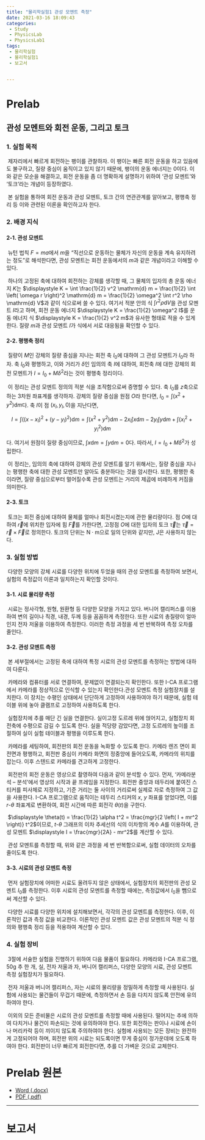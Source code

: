 ```yaml
---
title: "물리학실험1 관성 모멘트 측정"
date: 2021-03-16 18:09:43
categories:
 - Study
 - PhysicsLab
 - PhysicsLab1
tags:
 - 물리학실험
 - 물리학실험1
 - 보고서


---
```


# Prelab

## 관성 모멘트와 회전 운동, 그리고 토크

### 1. 실험 목적

​	제자리에서 빠르게 회전하는 팽이를 관찰하자. 이 팽이는 빠른 회전 운동을 하고 있음에도 불구하고, 질량 중심이 움직이고 있지 않기 때문에, 팽이의 운동 에너지는 0이다. 이와 같은 모순을 해결하고, 회전 운동을 좀 더 명확하게 설명하기 위하여 ‘관성 모멘트’와 ‘토크’라는 개념이 등장하였다.

​	본 실험을 통하여 회전 운동과 관성 모멘트, 토크 간의 연관관계를 알아보고, 평행축 정리 등 이와 관련된 이론을 확인하고자 한다.

### 2. 배경 지식

#### 2-1. 관성 모멘트

​	뉴턴 법칙 $F=ma$에서 $m$을 “직선으로 운동하는 물체가 자신의 운동을 계속 유지하려는 정도”로 해석한다면, 관성 모멘트는 회전 운동에서의 $m$과 같은 개념이라고 이해할 수 있다.

​	하나의 고정된 축에 대하여 회전하는 강체를 생각할 때, 그 물체의 입자의 총 운동 에너지 $K$는 $\displaystyle K = \int \frac{1}{2} v^2 \mathrm{d} m = \frac{1}{2} \int \left( \omega r \right)^2 \mathrm{d} m = \frac{1}{2} \omega^2 \int r^2 \rho \mathrm{d} V$과 같이 식으로써 쓸 수 있다. 여기서 적분 안의 식 $\displaystyle \int r^2 \rho \mathrm{d} V$을 관성 모멘트 $I$라고 하며, 회전 운동 에너지 $\displaystyle K = \frac{1}{2} \omega^2 I$를 운동 에너지 식 $\displaystyle K = \frac{1}{2} v^2 m$과 유사한 형태로 적을 수 있게 한다. 질량 $m$과 관성 모멘트 $I$가 식에서 서로 대응됨을 확인할 수 있다.

#### 2-2. 평행축 정리

​	질량이 $M$인 강체의 질량 중심을 지나는 회전 축 $l_0$에 대하여 그 관성 모멘트가 $I_0$라 하자. 축 $l_0$와 평행하고, 이와 거리가 $\delta$인 임의의 축 $l$에 대하여, 회전축 $l$에 대한 강체의 회전 모멘트가 $I = I_0 + M \delta^2$라는 것이 평행축 정리이다.

​	이 정리는 관성 모멘트 정의의 적분 식을 조작함으로써 증명할 수 있다. 축 $l_0$를 $z$축으로 하는 3차원 좌표계를 생각하자. 강체의 질량 중심을 원점 $O$라 한다면, $\displaystyle I_0 = \int \left( x^2 + y^2 \right) \mathrm{d} m$다. 축 $l$이 점 $\left( x_l, y_l, 0 \right)$을 지난다면,

$$ I = \int \left( \left( x - x_l \right)^2 + \left( y - y_l \right)^2 \right) \mathrm{d} m = \int \left( x^2 + y^2 \right) \mathrm{d} m - 2 x_l \int x \mathrm{d} m - 2 y_l \int y \mathrm{d} m + \int \left( x_l^2 + y_l^2 \right) \mathrm{d} m $$

다. 여기서 원점이 질량 중심이므로, $\displaystyle \int x \mathrm{d} m = \int y \mathrm{d} m = 0$다. 따라서, $I = I_0 + M \delta^2$가 성립한다.

​	이 정리는, 임의의 축에 대하여 강체의 관성 모멘트를 알기 위해서는, 질량 중심을 지나는 평행한 축에 대한 관성 모멘트만 알아도 충분하다는 것을 암시한다. 또한, 평행한 축이라면, 질량 중심으로부터 멀어질수록 관성 모멘트는 거리의 제곱에 비례하게 커짐을 의미한다.

#### 2-3. 토크

​	토크는 회전 중심에 대하여 물체를 얼마나 회전시켰는지에 관한 물리량이다. 점 $O$에 대하여 $\displaystyle \overrightarrow{r}$에 위치한 입자에 힘 $\displaystyle \overrightarrow{F}$를 가한다면, 고정점 $O$에 대한 입자의 토크 $\displaystyle \overrightarrow{ \tau }$는 $\displaystyle \overrightarrow{ \tau } = \overrightarrow{r} \times \overrightarrow{F}$로 정의한다. 토크의 단위는 $\text{N} \cdot \text{m}$으로 일의 단위와 같지만, $\text{J}$은 사용하지 않는다.

### 3. 실험 방법

​	다양한 모양의 강체 시료를 다양한 위치에 두었을 때의 관성 모멘트를 측정하여 보면서, 실험의 측정값이 이론과 일치하는지 확인할 것이다.

#### 3-1. 시료 물리량 측정

​	시료는 정사각형, 원형, 원환형 등 다양한 모양을 가지고 있다. 버니어 캘리퍼스를 이용하여 변의 길이나 직경, 내경, 두께 등을 꼼꼼하게 측정한다. 또한 시료의 총질량이 얼마인지 전자 저울을 이용하여 측정한다. 이러한 측정 과정을 세 번 반복하여 측정 오차를 줄인다.

#### 3-2. 관성 모멘트 측정

​	본 세부절에서는 고정된 축에 대하여 특정 시료의 관성 모멘트를 측정하는 방법에 대하여 다룬다.

​	카메라와 컴퓨터를 서로 연결하여, 문제없이 연결되는지 확인한다. 또한 I-CA 프로그램에서 카메라를 정상적으로 인식할 수 있는지 확인한다.관성 모멘트 측정 실험장치를 설치한다. 이 장치는 수평인 상태에서 단단하게 고정하여 사용하여야 하기 때문에, 실험 테이블 위에 놓아 클램프로 고정하여 사용하도록 한다.

​	실험장치에 추를 매단 긴 실을 연결한다. 실이고정 도르레 위에 얹어지고, 실험장치 회전축에 수평으로 감길 수 있도록 한다. 실을 적당량 감았다면, 고정 도르레의 높이를 조절하여 실이 실험 테이블과 평행을 이루도록 한다.

​	카메라를 세팅하여, 회전판의 회전 운동을 녹화할 수 있도록 한다. 카메라 렌즈 면이 회전면과 평행하고, 회전판 중심이 카메라 화면의 정중앙에 들어오도록, 카메라의 위치를 잡는다. 이후 스텐드로 카메라를 견고하게 고정한다.

​	회전판의 회전 운동은 영상으로 촬영하여 다음과 같이 분석할 수 있다. 먼저, ‘카메라분석 – 분석’에서 영상의 시작과 끝 프레임을 지정한다. 회전판 중앙과 테두리에 붙여진 스티커를 피사체로 지정하고, 기준 거리는 둘 사이의 거리로써 실제로 자로 측정하여 그 값을 사용한다. I-CA 프로그램으로 움직이는 테두리 스티커의 $x$, $y$ 좌표를 얻었다면, 이를 $r$-$\theta$ 좌표계로 변환하여, 회전 시간에 따른 회전각 $\theta ( t )$을 구한다.

​	$\displaystyle \theta(t) = \frac{1}{2} \alpha t^2 = \frac{mgr}{2 \left( I + mr^2 \right)} t^2$이므로, $t$-$\theta$ 그래프의 이차 추세선의 식의 이차항의 계수 $A$를 이용하여, 관성 모멘트 $\displaystyle I = \frac{mgr}{2A} - mr^2$를 계산할 수 있다.

​	관성 모멘트를 측정할 때, 위와 같은 과정을 세 번 반복함으로써, 실험 데이터의 오차를 줄이도록 한다.

#### 3-3. 시료의 관성 모멘트 측정

​	먼저 실험장치에 어떠한 시료도 올려두지 않은 상태에서, 실험장치의 회전판의 관성 모멘트 $I_0$를 측정한다. 이후 시료의 관성 모멘트를 측정할 때에는, 측정값에서 $I_0$을 뺌으로써 계산할 수 있다.

​	다양한 시료를 다양한 위치에 설치해보면서, 각각의 관성 모멘트를 측정한다. 이후, 이론적인 값과 측정 값을 비교한다. 이론적인 관성 모멘트 값은 관성 모멘트의 적분 식 정의와 평행축 정리 등을 적용하여 계산할 수 있다.

### 4. 실험 장비

​	3절에 서술한 실험을 진행하기 위하여 다음 물품이 필요하다. 카메라와 I-CA 프로그램, 50g 추 한 개, 실, 전자 저울과 자, 버니어 캘리퍼스, 다양한 모양의 시료, 관성 모멘트 측정 실험장치가 필요하다.

​	전자 저울과 버니어 캘리퍼스, 자는 시료의 물리량을 정밀하게 측정할 때 사용된다. 실험에 사용되는 물건들이 무겁기 때문에, 측정하면서 손 등을 다치지 않도록 안전에 유의하여야 한다.

​	이외의 모든 준비물은 시료의 관성 모멘트를 측정할 때에 사용된다. 떨어지는 추에 의하여 다치거나 물건이 파손되는 것에 유의하여야 한다. 또한 회전하는 판이나 시료에 손이나 머리카락 등이 끼이지 않도록 주의하여야 한다. 실험에 사용되는 모든 장비는 완전하게 고정되어야 하며, 회전판 위의 시료는 되도록이면 무게 중심이 정가운데에 오도록 하여야 한다. 회전판이 너무 빠르게 회전한다면, 추를 더 가벼운 것으로 교체한다.

# Prelab 원본

* <a href="/downloadable_files/physicslab1/torque_prelab_prelab.docx" download="download">Word (.docx)</a>
* <a href="/downloadable_files/physicslab1/torque_prelab_prelab.pdf" download="download">PDF (.pdf)</a>



------

# 보고서